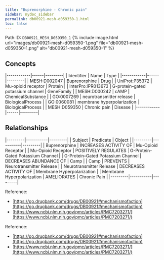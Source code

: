 ```yaml
---
title: "Buprenorphine - Chronic pain"
sidebar: mydoc_sidebar
permalink: db00921-mesh-d059350-1.html
toc: false 
---
```



Path ID: `DB00921_MESH_D059350_1`
{% include image.html url="images/db00921-mesh-d059350-1.png" file="db00921-mesh-d059350-1.png" alt="db00921-mesh-d059350-1" %}

## Concepts

|------------|------|---------|
| Identifier | Name | Type    |
|------------|------|---------|
| MESH:D002047 | Buprenorphine | Drug |
| UniProt:P35372 | Mu-opioid receptor | Protein |
| InterPro:IPR013673 | G-protein–gated potassium channel | GeneFamily |
| MESH:D000242 | cAMP | ChemicalSubstance |
| GO:0007269 | neurotransmitter release | BiologicalProcess |
| GO:0060081 | membrane hyperpolarization | BiologicalProcess |
| MESH:D059350 | Chronic pain | Disease |
|------------|------|---------|

## Relationships

|---------|-----------|---------|
| Subject | Predicate | Object  |
|---------|-----------|---------|
| Buprenorphine | INCREASES ACTIVITY OF | Mu-Opioid Receptor |
| Mu-Opioid Receptor | POSITIVELY REGULATES | G-Protein–Gated Potassium Channel |
| G-Protein–Gated Potassium Channel | DECREASES ABUNDANCE OF | Camp |
| Camp | PREVENTS | Neurotransmitter Release |
| Neurotransmitter Release | DECREASES ACTIVITY OF | Membrane Hyperpolarization |
| Membrane Hyperpolarization | AMELIORATES | Chronic Pain |
|---------|-----------|---------|

Reference: 
  - [https://go.drugbank.com/drugs/DB00921#mechanismofaction](https://go.drugbank.com/drugs/DB00921#mechanismofaction)
  - [https://www.ncbi.nlm.nih.gov/pmc/articles/PMC7203271/](https://www.ncbi.nlm.nih.gov/pmc/articles/PMC7203271/)

Reference: 
  - [https://go.drugbank.com/drugs/DB00921#mechanismofaction](https://go.drugbank.com/drugs/DB00921#mechanismofaction)
  - [https://www.ncbi.nlm.nih.gov/pmc/articles/PMC7203271/](https://www.ncbi.nlm.nih.gov/pmc/articles/PMC7203271/)
